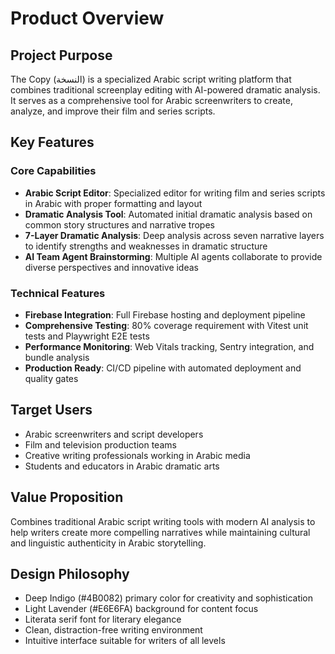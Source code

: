 # Product Overview

## Project Purpose

The Copy (النسخة) is a specialized Arabic script writing platform that combines traditional screenplay editing with AI-powered dramatic analysis. It serves as a comprehensive tool for Arabic screenwriters to create, analyze, and improve their film and series scripts.

## Key Features

### Core Capabilities

- **Arabic Script Editor**: Specialized editor for writing film and series scripts in Arabic with proper formatting and layout
- **Dramatic Analysis Tool**: Automated initial dramatic analysis based on common story structures and narrative tropes
- **7-Layer Dramatic Analysis**: Deep analysis across seven narrative layers to identify strengths and weaknesses in dramatic structure
- **AI Team Agent Brainstorming**: Multiple AI agents collaborate to provide diverse perspectives and innovative ideas

### Technical Features

- **Firebase Integration**: Full Firebase hosting and deployment pipeline
- **Comprehensive Testing**: 80% coverage requirement with Vitest unit tests and Playwright E2E tests
- **Performance Monitoring**: Web Vitals tracking, Sentry integration, and bundle analysis
- **Production Ready**: CI/CD pipeline with automated deployment and quality gates

## Target Users

- Arabic screenwriters and script developers
- Film and television production teams
- Creative writing professionals working in Arabic media
- Students and educators in Arabic dramatic arts

## Value Proposition

Combines traditional Arabic script writing tools with modern AI analysis to help writers create more compelling narratives while maintaining cultural and linguistic authenticity in Arabic storytelling.

## Design Philosophy

- Deep Indigo (#4B0082) primary color for creativity and sophistication
- Light Lavender (#E6E6FA) background for content focus
- Literata serif font for literary elegance
- Clean, distraction-free writing environment
- Intuitive interface suitable for writers of all levels
